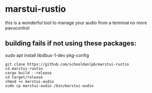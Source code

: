 # marstui-rustio
this is a wonderful tool to manage your audio from a terminal no more pavucontrol


## building fails if not using these packages:
sudo apt install libdbus-1-dev pkg-config


```
git clone https://github.com/schooldanlp6/marstui-rustio
cd marstui-rustio
cargo build --release
cd target/release
chmod +x marstui-audio
sudo cp marstui-audio /bin/marstui-audio
```
